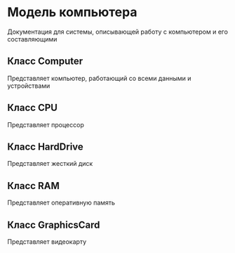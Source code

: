 # Модель компьютера

Документация для системы, описывающей работу с компьютером и его составляющими

## Класс Computer
Представляет компьютер, работающий со всеми данными и устройствами

## Класс CPU

Представляет процессор

## Класс HardDrive

Представляет жесткий диск

## Класс RAM

Представляет оперативную память

## Класс GraphicsCard

Представляет видеокарту


